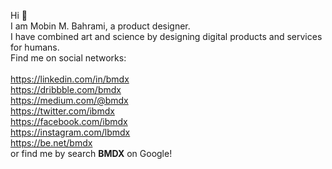 Hi 👋<br>
I am Mobin M. Bahrami, a product designer.<br>
I have combined art and science by designing digital products and services for humans.<br>
Find me on social networks:<br></br>
https://linkedin.com/in/bmdx<br>
https://dribbble.com/bmdx<br>
https://medium.com/@bmdx<br>
https://twitter.com/ibmdx<br>
https://facebook.com/ibmdx<br>
https://instagram.com/lbmdx<br>
https://be.net/bmdx<br>
or find me by search <b>BMDX</b> on Google!

